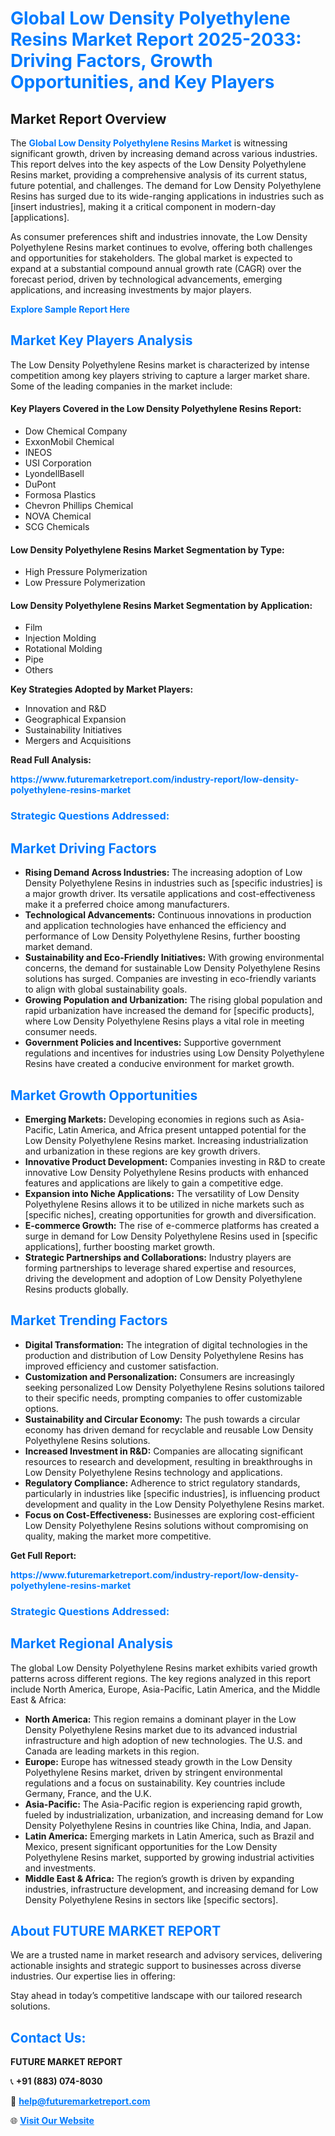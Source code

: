 <h1 style="color: #007BFF;">Global Low Density Polyethylene Resins Market Report 2025-2033: Driving Factors, Growth Opportunities, and Key Players</h1>

<section id="overview">
<h2>Market Report Overview</h2>
<p>The <a href="https://www.futuremarketreport.com/industry-report/low-density-polyethylene-resins-market" style="color: #007BFF; text-decoration: none;"><strong>Global Low Density Polyethylene Resins Market</strong></a> is witnessing significant growth, driven by increasing demand across various industries. This report delves into the key aspects of the Low Density Polyethylene Resins market, providing a comprehensive analysis of its current status, future potential, and challenges. The demand for Low Density Polyethylene Resins has surged due to its wide-ranging applications in industries such as [insert industries], making it a critical component in modern-day [applications].</p>
<p>As consumer preferences shift and industries innovate, the Low Density Polyethylene Resins market continues to evolve, offering both challenges and opportunities for stakeholders. The global market is expected to expand at a substantial compound annual growth rate (CAGR) over the forecast period, driven by technological advancements, emerging applications, and increasing investments by major players.</p>
</section>

<section id="overview">
<p><a href="https://www.futuremarketreport.com/request-sample/reportId=85341" style="color: #007BFF; text-decoration: none;"><strong>Explore Sample Report Here</strong></a></p>
</section>

<section id="key-players">
<h2 style="color: #007BFF;">Market Key Players Analysis</h2>
<p>The Low Density Polyethylene Resins market is characterized by intense competition among key players striving to capture a larger market share. Some of the leading companies in the market include:</p>
<h4>Key Players Covered in the Low Density Polyethylene Resins Report:</h4>
<ul><li>Dow Chemical Company</li><li>ExxonMobil Chemical</li><li>INEOS</li><li>USI Corporation</li><li>LyondellBasell</li><li>DuPont</li><li>Formosa Plastics</li><li>Chevron Phillips Chemical</li><li>NOVA Chemical</li><li>SCG Chemicals</li></ul>
<h4>Low Density Polyethylene Resins Market Segmentation by Type:</h4>
<ul><li>High Pressure Polymerization</li><li>Low Pressure Polymerization</li></ul>

<h4>Low Density Polyethylene Resins Market Segmentation by Application:</h4>
<ul><li>Film</li><li>Injection Molding</li><li>Rotational Molding</li><li>Pipe</li><li>Others</li></ul>
<p><strong>Key Strategies Adopted by Market Players:</strong></p>
<ul>
<li>Innovation and R&D</li>
<li>Geographical Expansion</li>
<li>Sustainability Initiatives</li>
<li>Mergers and Acquisitions</li>
</ul>
</section>

<section>
<p><strong>Read Full Analysis: </strong></p><a href="https://www.futuremarketreport.com/industry-report/low-density-polyethylene-resins-market" style="color: #007BFF; text-decoration: none;"><strong>https://www.futuremarketreport.com/industry-report/low-density-polyethylene-resins-market</strong></a>
<h3 style="color: #007BFF;">Strategic Questions Addressed:</h3>
</section>

<section id="driving-factors">
<h2 style="color: #007BFF;">Market Driving Factors</h2>
<ul>
<li><strong>Rising Demand Across Industries:</strong> The increasing adoption of Low Density Polyethylene Resins in industries such as [specific industries] is a major growth driver. Its versatile applications and cost-effectiveness make it a preferred choice among manufacturers.</li>
<li><strong>Technological Advancements:</strong> Continuous innovations in production and application technologies have enhanced the efficiency and performance of Low Density Polyethylene Resins, further boosting market demand.</li>
<li><strong>Sustainability and Eco-Friendly Initiatives:</strong> With growing environmental concerns, the demand for sustainable Low Density Polyethylene Resins solutions has surged. Companies are investing in eco-friendly variants to align with global sustainability goals.</li>
<li><strong>Growing Population and Urbanization:</strong> The rising global population and rapid urbanization have increased the demand for [specific products], where Low Density Polyethylene Resins plays a vital role in meeting consumer needs.</li>
<li><strong>Government Policies and Incentives:</strong> Supportive government regulations and incentives for industries using Low Density Polyethylene Resins have created a conducive environment for market growth.</li>
</ul>
</section>

<section id="growth-opportunities">
<h2 style="color: #007BFF;">Market Growth Opportunities</h2>
<ul>
<li><strong>Emerging Markets:</strong> Developing economies in regions such as Asia-Pacific, Latin America, and Africa present untapped potential for the Low Density Polyethylene Resins market. Increasing industrialization and urbanization in these regions are key growth drivers.</li>
<li><strong>Innovative Product Development:</strong> Companies investing in R&D to create innovative Low Density Polyethylene Resins products with enhanced features and applications are likely to gain a competitive edge.</li>
<li><strong>Expansion into Niche Applications:</strong> The versatility of Low Density Polyethylene Resins allows it to be utilized in niche markets such as [specific niches], creating opportunities for growth and diversification.</li>
<li><strong>E-commerce Growth:</strong> The rise of e-commerce platforms has created a surge in demand for Low Density Polyethylene Resins used in [specific applications], further boosting market growth.</li>
<li><strong>Strategic Partnerships and Collaborations:</strong> Industry players are forming partnerships to leverage shared expertise and resources, driving the development and adoption of Low Density Polyethylene Resins products globally.</li>
</ul>
</section>

<section id="trending-factors">
<h2 style="color: #007BFF;">Market Trending Factors</h2>
<ul>
<li><strong>Digital Transformation:</strong> The integration of digital technologies in the production and distribution of Low Density Polyethylene Resins has improved efficiency and customer satisfaction.</li>
<li><strong>Customization and Personalization:</strong> Consumers are increasingly seeking personalized Low Density Polyethylene Resins solutions tailored to their specific needs, prompting companies to offer customizable options.</li>
<li><strong>Sustainability and Circular Economy:</strong> The push towards a circular economy has driven demand for recyclable and reusable Low Density Polyethylene Resins solutions.</li>
<li><strong>Increased Investment in R&D:</strong> Companies are allocating significant resources to research and development, resulting in breakthroughs in Low Density Polyethylene Resins technology and applications.</li>
<li><strong>Regulatory Compliance:</strong> Adherence to strict regulatory standards, particularly in industries like [specific industries], is influencing product development and quality in the Low Density Polyethylene Resins market.</li>
<li><strong>Focus on Cost-Effectiveness:</strong> Businesses are exploring cost-efficient Low Density Polyethylene Resins solutions without compromising on quality, making the market more competitive.</li>
</ul>
</section>

<section>
<p><strong>Get Full Report: </strong></p><a href="https://www.futuremarketreport.com/industry-report/low-density-polyethylene-resins-market" style="color: #007BFF; text-decoration: none;"><strong>https://www.futuremarketreport.com/industry-report/low-density-polyethylene-resins-market</strong></a>
<h3 style="color: #007BFF;">Strategic Questions Addressed:</h3>
</section>


<section id="regional-analysis">
<h2 style="color: #007BFF;">Market Regional Analysis</h2>
<p>The global Low Density Polyethylene Resins market exhibits varied growth patterns across different regions. The key regions analyzed in this report include North America, Europe, Asia-Pacific, Latin America, and the Middle East & Africa:</p>
<ul>
<li><strong>North America:</strong> This region remains a dominant player in the Low Density Polyethylene Resins market due to its advanced industrial infrastructure and high adoption of new technologies. The U.S. and Canada are leading markets in this region.</li>
<li><strong>Europe:</strong> Europe has witnessed steady growth in the Low Density Polyethylene Resins market, driven by stringent environmental regulations and a focus on sustainability. Key countries include Germany, France, and the U.K.</li>
<li><strong>Asia-Pacific:</strong> The Asia-Pacific region is experiencing rapid growth, fueled by industrialization, urbanization, and increasing demand for Low Density Polyethylene Resins in countries like China, India, and Japan.</li>
<li><strong>Latin America:</strong> Emerging markets in Latin America, such as Brazil and Mexico, present significant opportunities for the Low Density Polyethylene Resins market, supported by growing industrial activities and investments.</li>
<li><strong>Middle East & Africa:</strong> The region’s growth is driven by expanding industries, infrastructure development, and increasing demand for Low Density Polyethylene Resins in sectors like [specific sectors].</li>
</ul>
</section>

<footer>
<h2 style="color: #007BFF;">About FUTURE MARKET REPORT</h2>
<p>We are a trusted name in market research and advisory services, delivering actionable insights and strategic support to businesses across diverse industries. Our expertise lies in offering:</p>

<p>Stay ahead in today’s competitive landscape with our tailored research solutions.</p>

<h2 style="color: #007BFF;">Contact Us:</h2>
<p><strong>FUTURE MARKET REPORT</strong></p>
<p>📞 <strong>+91 (883) 074-8030</strong></p>
<p>📧 <strong><a href="mailto:help@futuremarketreport.com" style="color: #007BFF;">help@futuremarketreport.com</a></strong></p>
<p>🌐 <strong><a href="https://www.futuremarketreport.com/" style="color: #007BFF;">Visit Our Website</a></strong></p>
</footer>